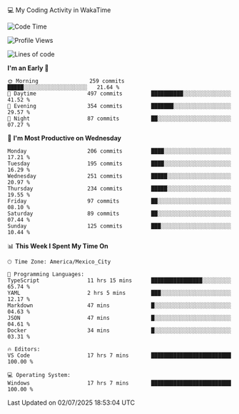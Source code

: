 💻 My Coding Activity in WakaTime
<!--START_SECTION:waka-->
![Code Time](http://img.shields.io/badge/Code%20Time-541%20hrs%203%20mins-blue)

![Profile Views](http://img.shields.io/badge/Profile%20Views-0-blue)

![Lines of code](https://img.shields.io/badge/From%20Hello%20World%20I%27ve%20Written-2.2%20million%20lines%20of%20code-blue)

**I'm an Early 🐤** 

```text
🌞 Morning                259 commits         █████░░░░░░░░░░░░░░░░░░░░   21.64 % 
🌆 Daytime                497 commits         ██████████░░░░░░░░░░░░░░░   41.52 % 
🌃 Evening                354 commits         ███████░░░░░░░░░░░░░░░░░░   29.57 % 
🌙 Night                  87 commits          ██░░░░░░░░░░░░░░░░░░░░░░░   07.27 % 
```
📅 **I'm Most Productive on Wednesday** 

```text
Monday                   206 commits         ████░░░░░░░░░░░░░░░░░░░░░   17.21 % 
Tuesday                  195 commits         ████░░░░░░░░░░░░░░░░░░░░░   16.29 % 
Wednesday                251 commits         █████░░░░░░░░░░░░░░░░░░░░   20.97 % 
Thursday                 234 commits         █████░░░░░░░░░░░░░░░░░░░░   19.55 % 
Friday                   97 commits          ██░░░░░░░░░░░░░░░░░░░░░░░   08.10 % 
Saturday                 89 commits          ██░░░░░░░░░░░░░░░░░░░░░░░   07.44 % 
Sunday                   125 commits         ███░░░░░░░░░░░░░░░░░░░░░░   10.44 % 
```


📊 **This Week I Spent My Time On** 

```text
🕑︎ Time Zone: America/Mexico_City

💬 Programming Languages: 
TypeScript               11 hrs 15 mins      ████████████████░░░░░░░░░   65.74 % 
YAML                     2 hrs 5 mins        ███░░░░░░░░░░░░░░░░░░░░░░   12.17 % 
Markdown                 47 mins             █░░░░░░░░░░░░░░░░░░░░░░░░   04.63 % 
JSON                     47 mins             █░░░░░░░░░░░░░░░░░░░░░░░░   04.61 % 
Docker                   34 mins             █░░░░░░░░░░░░░░░░░░░░░░░░   03.31 % 

🔥 Editors: 
VS Code                  17 hrs 7 mins       █████████████████████████   100.00 % 

💻 Operating System: 
Windows                  17 hrs 7 mins       █████████████████████████   100.00 % 
```


 Last Updated on 02/07/2025 18:53:04 UTC
<!--END_SECTION:waka-->
